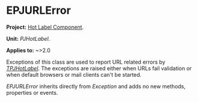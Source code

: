 # EPJURLError

**Project:** [Hot Label Component](../API.md).

**Unit:** _PJHotLabel_.

**Applies to:** ~>2.0

Exceptions of this class are used to report URL related errors by _[TPJHotLabel](../API/TPJHotLabel.md)_. The exceptions are raised either when URLs fail validation or when default browsers or mail clients can't be started.

_EPJURLError_ inherits directly from _Exception_ and adds no new methods, properties or events.
